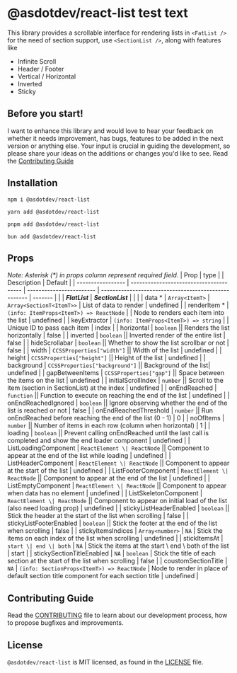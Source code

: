 # @asdotdev/react-list test text

This library provides a scrollable interface for rendering lists in `<FatList />` for the need of section support, use `<SectionList />`, along with features like

- Infinite Scroll
- Header / Footer
- Vertical / Horizontal
- Inverted
- Sticky

## Before you start!

I want to enhance this library and would love to hear your feedback on whether it needs improvement, has bugs, features to be added in the next version or anything else. Your input is crucial in guiding the development, so please share your ideas on the additions or changes you'd like to see. Read the [Contributing Guide](#contributing-guide)

## Installation

```
npm i @asdotdev/react-list

yarn add @asdotdev/react-list

pnpm add @asdotdev/react-list

bun add @asdotdev/react-list
```

## Props

_Note: Asterisk (\*) in props column represent required field._
| Prop | type | | Description | Default |
| ----------------- | --------------------------------------- | ------------------------ | ---------------------------------------------------- | ------- |
| | **_FlatList_** | **_SectionList_** | | |
| data \* | `Array<ItemT>` | `Array<SectionT<ItemT>>` | List of data to render | undefined |
| renderItem \* | `(info: ItemProps<ItemT>) => ReactNode` | | Node to renders each item into the list | undefined |
| keyExtractor | `(info: ItemProps<ItemT>) => string` | | Unique ID to pass each item | index |
| horizontal | `boolean` || Renders the list horizontally | false |
| inverted | `boolean` || Inverted render of the entire list | false |
| hideScrollabar | `boolean` || Whether to show the list scrollbar or not | false |
| width | `CCSSProperties["width"]` || Width of the list | undefined |
| height | `CCSSProperties["height"]` || Height of the list | undefined |
| background | `CCSSProperties["background"]` || Background of the list| undefined |
| gapBetweenItems | `CCSSProperties["gap"]` || Space between the items on the list | undefined |
| initialScrollIndex | `number` || Scroll to the item (section in SectionList) at the index | undefined |
| onEndReached | `function` || Function to execute on reaching the end of the list | undefined |
| onEndReachedIgnored | `boolean` || Ignore observing whether the end of the list is reached or not | false |
| onEndReachedThreshold | `number` || Run onEndReached before reaching the end of the list (0 - 1) | 0 |
| noOfItems | `number` || Number of items in each row (column when horizontal) | 1 |
| loading | `boolean` || Prevent calling onEndReached until the last call is completed and show the end loader component | undefined |
| ListLoadingComponent | `ReactElement \| ReactNode` || Component to appear at the end of the list while loading | undefined |
| ListHeaderComponent | `ReactElement \| ReactNode` || Component to appear at the start of the list | undefined |
| ListFooterComponent | `ReactElement \| ReactNode` || Component to appear at the end of the list | undefined |
| ListEmptyComponent | `ReactElement \| ReactNode` || Component to appear when data has no element | undefined |
| ListSkeletonComponent | `ReactElement \| ReactNode` || Component to appear on initial load of the list (also need loading prop) | undefined |
| stickyListHeaderEnabled | `boolean` || Stick the header at the start of the list when scrolling | false |
| stickyListFooterEnabled | `boolean` || Stick the footer at the end of the list when scrolling | false |
| stickyItemsIndices | `Array<number>` | `NA` | Stick the items on each index of the list when scrolling | undefined |
| stickItemsAt | `start \| end \| both` | `NA` | Stick the items at the start \ end \ both of the list | start |
| stickySectionTitleEnabled | `NA` | `boolean` | Stick the title of each section at the start of the list when scrolling | false |
| coustomSectionTitle | `NA` | `(info: SectionProps<ItemT>) => ReactNode` | Node to render in place of default section title component for each section title | undefined |

## Contributing Guide

Read the [CONTRIBUTING](https://github.com/asdotdev/react-list/blob/master/CONTRIBUTING.md) file to learn about our development process, how to propose bugfixes and improvements.

## License

`@asdotdev/react-list` is MIT licensed, as found in the [LICENSE](https://github.com/asdotdev/react-list/blob/master/LICENSE) file.
